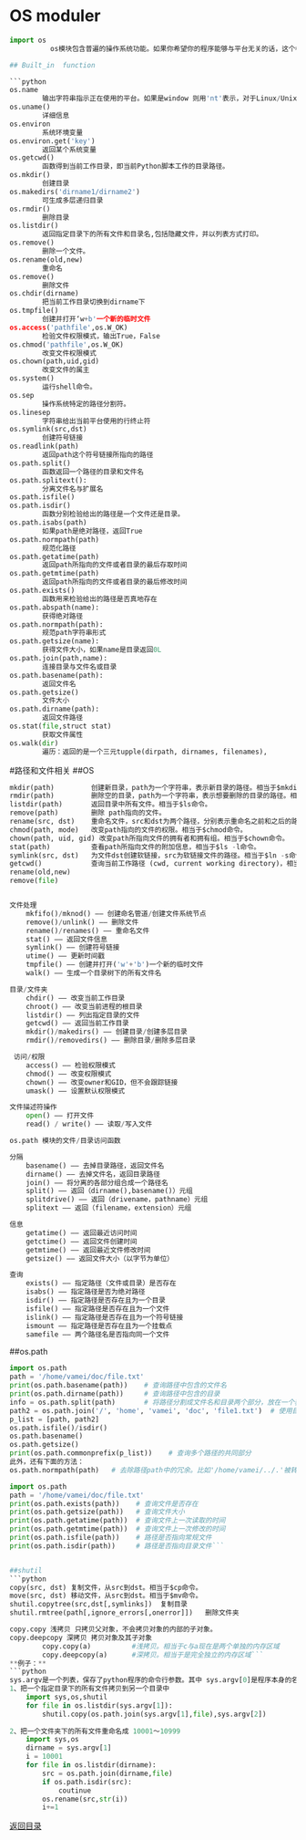 
# OS moduler

```python
import os
          os模块包含普遍的操作系统功能。如果你希望你的程序能够与平台无关的话，这个模块是尤为重要的。```

## Built_in  function

```python
os.name
        输出字符串指示正在使用的平台。如果是window 则用'nt'表示，对于Linux/Unix用户，它是'posix'。
os.uname()
        详细信息
os.environ
        系统环境变量
os.environ.get('key')
        返回某个系统变量
os.getcwd()
        函数得到当前工作目录，即当前Python脚本工作的目录路径。
os.mkdir()
        创建目录
os.makedirs('dirname1/dirname2') 
        可生成多层递归目录
os.rmdir()
        删除目录
os.listdir()
        返回指定目录下的所有文件和目录名,包括隐藏文件，并以列表方式打印。
os.remove()
        删除一个文件。
os.rename(old,new)
        重命名
os.remove()
        删除文件
os.chdir(dirname)
        把当前工作目录切换到dirname下
os.tmpfile() 
        创建并打开‘w+b'一个新的临时文件
os.access('pathfile',os.W_OK) 
        检验文件权限模式，输出True，False
os.chmod('pathfile',os.W_OK) 
        改变文件权限模式
os.chown(path,uid,gid)
        改变文件的属主
os.system()
        运行shell命令。
os.sep 
        操作系统特定的路径分割符。
os.linesep
        字符串给出当前平台使用的行终止符
os.symlink(src,dst)
        创建符号链接
os.readlink(path)
        返回path这个符号链接所指向的路径
os.path.split()
        函数返回一个路径的目录和文件名
os.path.splitext():
        分离文件名与扩展名
os.path.isfile()
os.path.isdir()
        函数分别检验给出的路径是一个文件还是目录。
os.path.isabs(path) 
        如果path是绝对路径，返回True
os.path.normpath(path) 
        规范化路径
os.path.getatime(path) 
        返回path所指向的文件或者目录的最后存取时间
os.path.getmtime(path) 
        返回path所指向的文件或者目录的最后修改时间
os.path.exists()
        函数用来检验给出的路径是否真地存在
os.path.abspath(name):
        获得绝对路径
os.path.normpath(path):
        规范path字符串形式
os.path.getsize(name):
        获得文件大小，如果name是目录返回0L
os.path.join(path,name):
        连接目录与文件名或目录
os.path.basename(path):
        返回文件名
os.path.getsize()
        文件大小
os.path.dirname(path):
        返回文件路径
os.stat(file,struct stat)
        获取文件属性
os.walk(dir)
        遍历：返回的是一个三元tupple(dirpath, dirnames, filenames),
```

#路径和文件相关
##OS
```python
mkdir(path)         创建新目录，path为一个字符串，表示新目录的路径。相当于$mkdir命令
rmdir(path)         删除空的目录，path为一个字符串，表示想要删除的目录的路径。相当于$rmdir命令
listdir(path)       返回目录中所有文件。相当于$ls命令。
remove(path)        删除 path指向的文件。
rename(src, dst)    重命名文件，src和dst为两个路径，分别表示重命名之前和之后的路径。
chmod(path, mode)   改变path指向的文件的权限。相当于$chmod命令。
chown(path, uid, gid) 改变path所指向文件的拥有者和拥有组。相当于$chown命令。
stat(path)          查看path所指向文件的附加信息，相当于$ls -l命令。
symlink(src, dst)   为文件dst创建软链接，src为软链接文件的路径。相当于$ln -s命令。
getcwd()            查询当前工作路径 (cwd, current working directory)，相当于$pwd命令。
rename(old,new)
remove(file)
```
```python

文件处理
    mkfifo()/mknod() —— 创建命名管道/创建文件系统节点
    remove()/unlink() —— 删除文件
    rename()/renames() —— 重命名文件
    stat() —— 返回文件信息
    symlink() —— 创建符号链接
    utime() —— 更新时间戳
    tmpfile() —— 创建并打开('w'+'b')一个新的临时文件
    walk() —— 生成一个目录树下的所有文件名

目录/文件夹
    chdir() —— 改变当前工作目录
    chroot() —— 改变当前进程的根目录
    listdir() —— 列出指定目录的文件
    getcwd() —— 返回当前工作目录
    mkdir()/makedirs() —— 创建目录/创建多层目录
    rmdir()/removedirs() —— 删除目录/删除多层目录

 访问/权限
    access() —— 检验权限模式
    chmod() —— 改变权限模式
    chown() —— 改变owner和GID，但不会跟踪链接
    umask() —— 设置默认权限模式

文件描述符操作
    open() —— 打开文件
    read() / write() —— 读取/写入文件

os.path 模块的文件/目录访问函数

分隔
    basename() —— 去掉目录路径，返回文件名
    dirname() —— 去掉文件名，返回目录路径
    join() —— 将分离的各部分组合成一个路径名
    split() —— 返回（dirname(),basename()）元组
    splitdrive() —— 返回（drivename，pathname）元组
    splitext —— 返回（filename，extension）元组

信息
    getatime() —— 返回最近访问时间
    getctime() —— 返回文件创建时间
    getmtime() —— 返回最近文件修改时间
    getsize() —— 返回文件大小（以字节为单位）

查询
    exists() —— 指定路径（文件或目录）是否存在
    isabs() —— 指定路径是否为绝对路径
    isdir() —— 指定路径是否存在且为一个目录
    isfile() —— 指定路径是否存在且为一个文件
    islink() —— 指定路径是否存在且为一个符号链接
    ismount —— 指定路径是否存在且为一个挂载点
    samefile —— 两个路径名是否指向同一个文件
```

##os.path
```python
import os.path
path = '/home/vamei/doc/file.txt'
print(os.path.basename(path))    # 查询路径中包含的文件名
print(os.path.dirname(path))     # 查询路径中包含的目录
info = os.path.split(path)       # 将路径分割成文件名和目录两个部分，放在一个表中返回
path2 = os.path.join('/', 'home', 'vamei', 'doc', 'file1.txt')  # 使用目录名和文件名构成一个路径字符串
p_list = [path, path2]
os.path.isfile()/isdir()
os.path.basename()
os.path.getsize()
print(os.path.commonprefix(p_list))    # 查询多个路径的共同部分
此外，还有下面的方法：
os.path.normpath(path)   # 去除路径path中的冗余。比如'/home/vamei/../.'被转化为'/home'

import os.path 
path = '/home/vamei/doc/file.txt'
print(os.path.exists(path))    # 查询文件是否存在
print(os.path.getsize(path))   # 查询文件大小
print(os.path.getatime(path))  # 查询文件上一次读取的时间
print(os.path.getmtime(path))  # 查询文件上一次修改的时间
print(os.path.isfile(path))    # 路径是否指向常规文件
print(os.path.isdir(path))     # 路径是否指向目录文件```


##shutil
```python
copy(src, dst) 复制文件，从src到dst。相当于$cp命令。
move(src, dst) 移动文件，从src到dst。相当于$mv命令。
shutil.copytree(src,dst[,symlinks])  复制目录
shutil.rmtree(path[,ignore_errors[,onerror]])   删除文件夹

copy.copy 浅拷贝 只拷贝父对象，不会拷贝对象的内部的子对象。
copy.deepcopy 深拷贝 拷贝对象及其子对象
        copy.copy(a)          #浅拷贝。相当于c与a现在是两个单独的内存区域
        copy.deepcopy(a)      #深拷贝。相当于是完全独立的内存区域```
**例子：**
```python
sys.argv是一个列表，保存了python程序的命令行参数。其中 sys.argv[0]是程序本身的名字
1、把一个指定目录下的所有文件拷贝到另一个目录中
    import sys,os,shutil
    for file in os.listdir(sys.argv[1]):
        shutil.copy(os.path.join(sys.argv[1],file),sys.argv[2])
        
2、把一个文件夹下的所有文件重命名成 10001～10999
    import sys,os
    dirname = sys.argv[1]
    i = 10001
    for file in os.listdir(dirname):
        src = os.path.join(dirname,file)
        if os.path.isdir(src):
            coutinue
        os.rename(src,str(i))
        i+=1
```


[返回目录](README.md)
